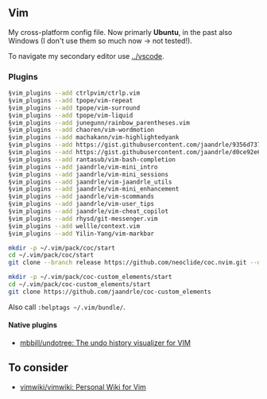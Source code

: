## Vim
My cross-platform config file. Now primarly **Ubuntu**, in the past also Windows (I don't use them so much now → not tested!).

To navigate my secondary editor use [../vscode](../vscode).

### Plugins
```bash
§vim_plugins --add ctrlpvim/ctrlp.vim
§vim_plugins --add tpope/vim-repeat
§vim_plugins --add tpope/vim-surround
§vim_plugins --add tpope/vim-liquid
§vim_plugins --add junegunn/rainbow_parentheses.vim
§vim_plugins --add chaoren/vim-wordmotion
§vim_plugins --add machakann/vim-highlightedyank
§vim_plugins --add https://gist.githubusercontent.com/jaandrle/9356d737ef5dfda2efbe50248d32cb78/raw/7f73e223b93d9cb889eecc77850604ebe7e102a3/cwordhi.vim
§vim_plugins --add https://gist.githubusercontent.com/jaandrle/d0ce92e67d03dd8da4b7b932b379b879/raw/b47b1260759d32823890c39df31909f386cc3f6c/vifm.vim
§vim_plugins --add rantasub/vim-bash-completion
§vim_plugins --add jaandrle/vim-mini_intro
§vim_plugins --add jaandrle/vim-mini_sessions
§vim_plugins --add jaandrle/vim-jaandrle_utils
§vim_plugins --add jaandrle/vim-mini_enhancement
§vim_plugins --add jaandrle/vim-scommands
§vim_plugins --add jaandrle/vim-user_tips
§vim_plugins --add jaandrle/vim-cheat_copilot
§vim_plugins --add rhysd/git-messenger.vim
§vim_plugins --add wellle/context.vim
§vim_plugins --add Yilin-Yang/vim-markbar

mkdir -p ~/.vim/pack/coc/start
cd ~/.vim/pack/coc/start
git clone --branch release https://github.com/neoclide/coc.nvim.git --depth=1

mkdir -p ~/.vim/pack/coc-custom_elements/start
cd ~/.vim/pack/coc-custom_elements/start
git clone https://github.com/jaandrle/coc-custom_elements
```
Also call `:helptags ~/.vim/bundle/`.

#### Native plugins
- [mbbill/undotree: The undo history visualizer for VIM](https://github.com/mbbill/undotree)

## To consider
- [vimwiki/vimwiki: Personal Wiki for Vim](https://github.com/vimwiki/vimwiki)
